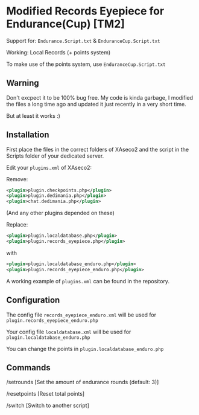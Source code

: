 # Modified Records Eyepiece for Endurance(Cup) [TM2]

Support for: `Endurance.Script.txt` & `EnduranceCup.Script.txt`

Working: Local Records (+ points system)

To make use of the points system, use `EnduranceCup.Script.txt`

## Warning

Don't excpect it to be 100% bug free. My code is kinda garbage, I modified the files a long time ago and updated it just recently in a very short time.

But at least it works :)

## Installation

First place the files in the correct folders of XAseco2 and the script in the Scripts folder of your dedicated server.

Edit your `plugins.xml` of XAseco2:

Remove:

```xml
<plugin>plugin.checkpoints.php</plugin>
<plugin>plugin.dedimania.php</plugin>
<plugin>chat.dedimania.php</plugin>
```

(And any other plugins depended on these)

Replace:

```xml
<plugin>plugin.localdatabase.php</plugin>
<plugin>plugin.records_eyepiece.php</plugin>
```

with

```xml
<plugin>plugin.localdatabase_enduro.php</plugin>
<plugin>plugin.records_eyepiece_enduro.php</plugin>
```

A working example of `plugins.xml` can be found in the repository.

## Configuration

The config file `records_eyepiece_enduro.xml` will be used for `plugin.records_eyepiece_enduro.php`

Your config file `localdatabase.xml` will be used for `plugin.localdatabase_enduro.php`

You can change the points in `plugin.localdatabase_enduro.php`

## Commands

/setrounds [Set the amount of endurance rounds (default: 3)]

/resetpoints [Reset total points]

/switch [Switch to another script]
